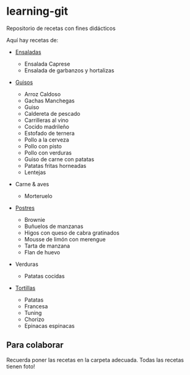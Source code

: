 ﻿# learning-git
Repositorio de recetas con fines didácticos

Aquí hay recetas de:

* [Ensaladas](Ensaladas/)
	- Ensalada Caprese
	- Ensalada de garbanzos y hortalizas

* [Guisos](Guisos/)
	- Arroz Caldoso
	- Gachas Manchegas
	- Guiso
	- Caldereta de pescado
	- Carrilleras al vino
	- Cocido madrileño
	- Estofado de ternera
	- Pollo a la cerveza
	- Pollo con pisto
	- Pollo con verduras 
	- Guiso de carne con patatas  
	- Patatas fritas horneadas
	- Lentejas

* Carne & aves
	- Morteruelo

* [Postres](Postres/)
	- Brownie
	- Buñuelos de manzanas
	- Higos con queso de cabra gratinados
	- Mousse de limón con merengue
	- Tarta de manzana
  	- Flan de huevo	

* Verduras
	- Patatas cocidas

* [Tortillas](Tortillas/)
	- Patatas 
	- Francesa
	- Tuning
	- Chorizo
	- Epinacas espinacas  

Para colaborar
--------------

Recuerda poner las recetas en la carpeta adecuada.
Todas las recetas tienen foto!
